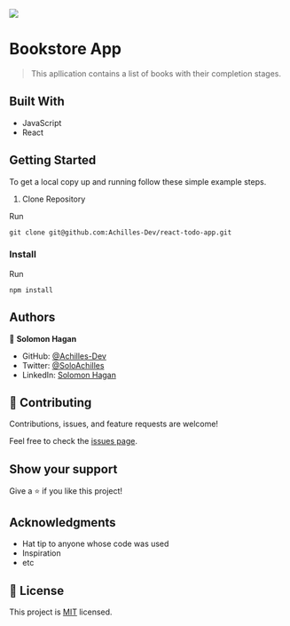 ![](https://img.shields.io/badge/Microverse-blueviolet)

# Bookstore App

> This apllication contains a list of books with their completion stages.


## Built With

- JavaScript
- React


## Getting Started

To get a local copy up and running follow these simple example steps.

1. Clone Repository 
  
  Run
   ```
   git clone git@github.com:Achilles-Dev/react-todo-app.git
   ```

### Install

  Run
   ```
   npm install 
   ```


## Authors

👤 **Solomon Hagan**

- GitHub: [@Achilles-Dev](https://github.com/Achilles-Dev/)
- Twitter: [@SoloAchilles](https://twitter.com/SoloAchilles/)
- LinkedIn: [Solomon Hagan](https://www.linkedin.com/in/solomon-hagan-b51693138/)


## 🤝 Contributing

Contributions, issues, and feature requests are welcome!

Feel free to check the [issues page](../../issues/).

## Show your support

Give a ⭐️ if you like this project!

## Acknowledgments

- Hat tip to anyone whose code was used
- Inspiration
- etc

## 📝 License

This project is [MIT](./MIT.md) licensed.
